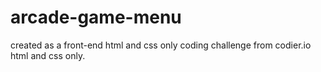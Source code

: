 # arcade-game-menu
created as a front-end html and css only coding challenge from codier.io
html and css only.

